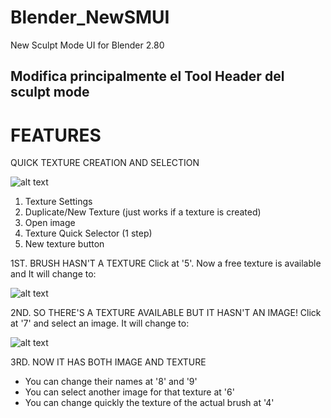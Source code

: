 # Blender_NewSMUI
New Sculpt Mode UI for Blender 2.80

Modifica principalmente el Tool Header del sculpt mode
---

# FEATURES
QUICK TEXTURE CREATION AND SELECTION

![alt text](https://github.com/jfranmatheu/just_images/blob/master/NewSMUI_1.png?raw=true "Texture Section 1")

1. Texture Settings
2. Duplicate/New Texture (just works if a texture is created)
3. Open image
4. Texture Quick Selector (1 step)
5. New texture button

1ST. BRUSH HASN'T A TEXTURE
Click at '5'. Now a free texture is available and It will change to:

![alt text](https://github.com/jfranmatheu/just_images/blob/master/NewSMUI_2.png?raw=true "Texture Section 2")


2ND. SO THERE'S A TEXTURE AVAILABLE BUT IT HASN'T AN IMAGE!
Click at '7' and select an image. It will change to:

![alt text](https://github.com/jfranmatheu/just_images/blob/master/NewSMUI_3.png?raw=true "Texture Section 3")

3RD. NOW IT HAS BOTH IMAGE AND TEXTURE
- You can change their names at '8' and '9'
- You can select another image for that texture at '6'
- You can change quickly the texture of the actual brush at '4'
